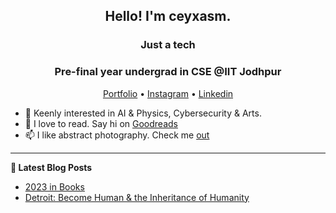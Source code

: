 <h2 align="center">Hello! I'm ceyxasm.</h2>
<h3 align="center">Just a tech</h3>
<h3 align="center">Pre-final year undergrad in CSE @IIT Jodhpur</h3>
<p align="center">
  <a href="https://ceyxasm.github.io/ceyxasm/">Portfolio</a> •
  <a href="https://www.instagram.com/ceyxasm/">Instagram</a> •
  <a href="https://www.linkedin.com/in/abu-shahid-6b15781b8/">Linkedin</a>
</p>


- 🔭 Keenly interested in AI & Physics, Cybersecurity & Arts. 
- 🌱 I love to read. Say hi on [Goodreads](https://www.goodreads.com/user/show/150110911-ceyxasm)
- 📫 I like abstract photography. Check me [out](https://www.instagram.com/ceyxasm/)

-------

**📝 Latest Blog Posts**
- [2023 in Books](https://ceyxasm.github.io/ceyxasm/blogs/2024-reading-recap.html)
- [Detroit: Become Human & the Inheritance of Humanity](https://ceyxasm.github.io/ceyxasm/blogs/detroit-become-human.html)


      

